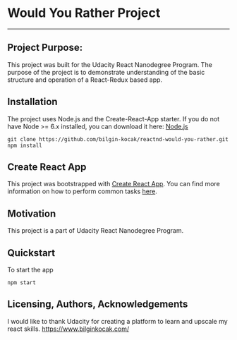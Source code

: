 # Would You Rather Project

---

## Project Purpose:

This project was built for the Udacity React Nanodegree Program. The purpose of the project is to demonstrate understanding of the basic structure and operation of a React-Redux based app.

## Installation

The project uses Node.js and the Create-React-App starter. If you do not have Node >= 6.x installed, you can download it here: [Node.js](https://nodejs.org/en/)

```
git clone https://github.com/bilgin-kocak/reactnd-would-you-rather.git
npm install
```

## Create React App

This project was bootstrapped with [Create React App](https://github.com/facebookincubator/create-react-app). You can find more information on how to perform common tasks [here](https://github.com/facebookincubator/create-react-app/blob/master/packages/react-scripts/template/README.md).

## Motivation

This project is a part of Udacity React Nanodegree Program.

## Quickstart

To start the app

```
npm start
```

## Licensing, Authors, Acknowledgements

I would like to thank Udacity for creating a platform to learn and upscale my react skills. https://www.bilginkocak.com/
